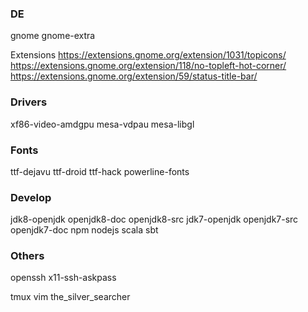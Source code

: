 ### DE
gnome gnome-extra

Extensions
https://extensions.gnome.org/extension/1031/topicons/
https://extensions.gnome.org/extension/118/no-topleft-hot-corner/
https://extensions.gnome.org/extension/59/status-title-bar/


### Drivers
xf86-video-amdgpu
mesa-vdpau mesa-libgl

### Fonts
ttf-dejavu ttf-droid ttf-hack powerline-fonts

### Develop
jdk8-openjdk openjdk8-doc openjdk8-src jdk7-openjdk openjdk7-src openjdk7-doc
npm nodejs scala sbt


### Others
openssh x11-ssh-askpass

tmux vim the_silver_searcher
